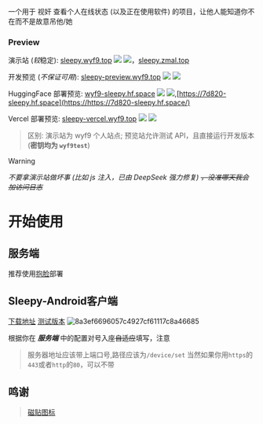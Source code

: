  一个用于 视奸 查看个人在线状态 (以及正在使用软件) 的项目，让他人能知道你不在而不是故意吊他/她
### Preview

演示站 (*较*稳定): [sleepy.wyf9.top](https://sleepy.wyf9.top) ![](https://uptime.wyf9.top/api/badge/9/status) ![](https://uptime.wyf9.top/api/badge/9/uptime)，[sleepy.zmal.top](https://sleepy.zmal.top)

开发预览 (*不保证可用*): [sleepy-preview.wyf9.top](https://sleepy-preview.wyf9.top) ![](https://uptime.wyf9.top/api/badge/10/status) ![](https://uptime.wyf9.top/api/badge/10/uptime)

HuggingFace 部署预览: [wyf9-sleepy.hf.space](https://wyf9-sleepy.hf.space) ![](https://uptime.wyf9.top/api/badge/22/status) ![](https://uptime.wyf9.top/api/badge/22/uptime),[https://7d820-sleepy.hf.space](https://https://7d820-sleepy.hf.space/)

Vercel 部署预览: [sleepy-vercel.wyf9.top](https://sleepy-vercel.wyf9.top) ![](https://uptime.wyf9.top/api/badge/23/status) ![](https://uptime.wyf9.top/api/badge/23/uptime)

> 区别: 演示站为 wyf9 个人站点; 预览站允许测试 API，且直接运行开发版本 (**密钥均为 `wyf9test`**)

> [!WARNING]
> *不要拿演示站做坏事 (比如 js 注入，已由 DeepSeek 强力修复) ~~，没准哪天我会加访问日志~~*


# 开始使用

## 服务端

推荐使用[抱脸](https://github.com/sleepy-project/sleepy/blob/main/doc/deploy.md#huggingface-%E9%83%A8%E7%BD%B2)部署

## Sleepy-Android客户端
[下载地址](https://github.com/kmizmal/Sleepy-Android/releases/latest)
[测试版本](https://github.com/kmizmal/Sleepy-Android/tree/main/app/release)
![8a3ef6696057c4927cf61117c8a46685](https://img.zmal.top/20250603/8a3ef6696057c4927cf61117c8a46685.39lfd0jgs5.jpg)

根据你在 _**服务端**_ 中的配置对号入座~~自适应~~填写，注意

> 服务器地址应该带上端口号,路径应该为`/device/set`
> 当然如果你用`https`的`443`或者`http`的`80`，可以不带

## 鸣谢
> [磁贴图标](https://www.pixiv.net/artworks/122017500)